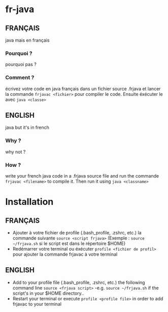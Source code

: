 # fr-java
## FRANÇAIS
java mais en français

### Pourquoi ?
pourquoi pas ?

### Comment ?
écrivez votre code en java français dans un fichier source .frjava et lancer la commande `frjavac <fichier>` pour compiler le code. Ensuite éxécuter le avec `java <classe>`

## ENGLISH
java but it's in french

### Why ?
why not ?

### How ?
write your french java code in a .frjava source file and run the commande `frjavac <filename>` to compile it. Then run it using `java <classname>`

# Installation
## FRANÇAIS
- Ajouter à votre fichier de profile (.bash_profile, .zshrc, etc.) la commande suivante `source <script frjava>` (Exemple : `source ~/frjava.sh` si le script est dans le répertoire $HOME) 
- Redémarrer votre terminal ou éxécuter `profile <fichier de profil>` pour ajouter la commande frjavac à votre terminal

## ENGLISH
- Add to your profile file (.bash_profile, .zshrc, etc.) the following command line `source <frjava script>` -e.g. `source ~/frjava.sh` if the script's in your $HOME directory..
- Restart your terminal or execute `profile <profile file>` in order to add frjavac to your terminal
